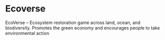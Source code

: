 # Ecoverse
EcoVerse – Ecosystem restoration game across land, ocean, and biodiversity. Promotes the green economy and encourages people to take environmental action
